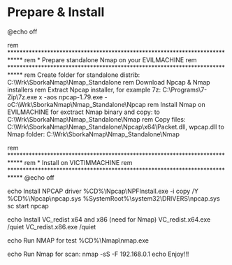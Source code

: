 # Prepare & Install
@echo off

rem ****************************************************************************
rem * Prepare standalone Nmap on your EVILMACHINE
rem ****************************************************************************
rem Create folder for standalone distrib: C:\Wrk\SborkaNmap\Nmap_Standalone
rem Download Npcap & Nmap installers
rem Extract Npcap installer, for example 7z:  C:\Programs\7-Zip\7z.exe x -aos npcap-1.79.exe -oC:\Wrk\SborkaNmap\Nmap_Standalone\Npcap
rem Install Nmap on EVILMACHINE for exctract Nmap binary and copy: to C:\Wrk\SborkaNmap\Nmap_Standalone\Nmap
rem Copy files: C:\Wrk\SborkaNmap\Nmap_Standalone\Npcap\x64\Packet.dll, wpcap.dll to Nmap folder: C:\Wrk\SborkaNmap\Nmap_Standalone\Nmap

rem ****************************************************************************
rem * Install on VICTIMMACHINE
rem ****************************************************************************
@echo off

echo Install NPCAP driver
%CD%\Npcap\NPFInstall.exe -i
copy /Y %CD%\Npcap\npcap.sys %SystemRoot%\system32\DRIVERS\npcap.sys
sc start npcap

echo Install VC_redist x64 and x86 (need for Nmap)
VC_redist.x64.exe /quiet 
VC_redist.x86.exe /quiet 

echo Run NMAP for test
%CD%\Nmap\nmap.exe

echo Run Nmap for scan: nmap -sS -F 192.168.0.1
echo Enjoy!!!
